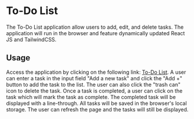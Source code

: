# To-Do List

The To-Do List application allow users to add, edit, and delete tasks. The application will run in the browser and feature dynamically updated React JS and TailwindCSS.


## Usage

Access the application by clicking on the following link: [To-Do List](https://to-do-list-indol-delta.vercel.app/). A user can enter a task in the input field "Add a new task" and click the "Add +" button to add the task to the list. The user can also click the "trash can" icon to delete the task. Once a task is completed, a user can click on the task which will mark the task as complete. The completed task will be displayed with a line-through. All tasks will be saved in the browser's local storage. The user can refresh the page and the tasks will still be displayed.





